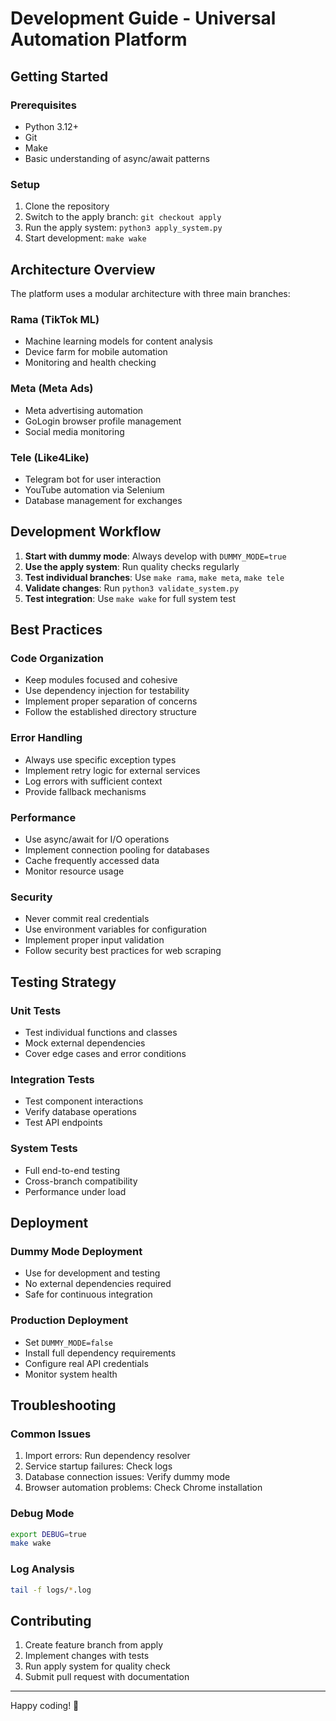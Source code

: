 # Development Guide - Universal Automation Platform

## Getting Started

### Prerequisites
- Python 3.12+
- Git
- Make
- Basic understanding of async/await patterns

### Setup
1. Clone the repository
2. Switch to the apply branch: `git checkout apply`
3. Run the apply system: `python3 apply_system.py`
4. Start development: `make wake`

## Architecture Overview

The platform uses a modular architecture with three main branches:

### Rama (TikTok ML)
- Machine learning models for content analysis
- Device farm for mobile automation
- Monitoring and health checking

### Meta (Meta Ads)
- Meta advertising automation
- GoLogin browser profile management
- Social media monitoring

### Tele (Like4Like)
- Telegram bot for user interaction
- YouTube automation via Selenium
- Database management for exchanges

## Development Workflow

1. **Start with dummy mode**: Always develop with `DUMMY_MODE=true`
2. **Use the apply system**: Run quality checks regularly
3. **Test individual branches**: Use `make rama`, `make meta`, `make tele`
4. **Validate changes**: Run `python3 validate_system.py`
5. **Test integration**: Use `make wake` for full system test

## Best Practices

### Code Organization
- Keep modules focused and cohesive
- Use dependency injection for testability
- Implement proper separation of concerns
- Follow the established directory structure

### Error Handling
- Always use specific exception types
- Implement retry logic for external services
- Log errors with sufficient context
- Provide fallback mechanisms

### Performance
- Use async/await for I/O operations
- Implement connection pooling for databases
- Cache frequently accessed data
- Monitor resource usage

### Security
- Never commit real credentials
- Use environment variables for configuration
- Implement proper input validation
- Follow security best practices for web scraping

## Testing Strategy

### Unit Tests
- Test individual functions and classes
- Mock external dependencies
- Cover edge cases and error conditions

### Integration Tests
- Test component interactions
- Verify database operations
- Test API endpoints

### System Tests
- Full end-to-end testing
- Cross-branch compatibility
- Performance under load

## Deployment

### Dummy Mode Deployment
- Use for development and testing
- No external dependencies required
- Safe for continuous integration

### Production Deployment
- Set `DUMMY_MODE=false`
- Install full dependency requirements
- Configure real API credentials
- Monitor system health

## Troubleshooting

### Common Issues
1. Import errors: Run dependency resolver
2. Service startup failures: Check logs
3. Database connection issues: Verify dummy mode
4. Browser automation problems: Check Chrome installation

### Debug Mode
```bash
export DEBUG=true
make wake
```

### Log Analysis
```bash
tail -f logs/*.log
```

## Contributing

1. Create feature branch from apply
2. Implement changes with tests
3. Run apply system for quality check
4. Submit pull request with documentation

---

Happy coding! 🚀
